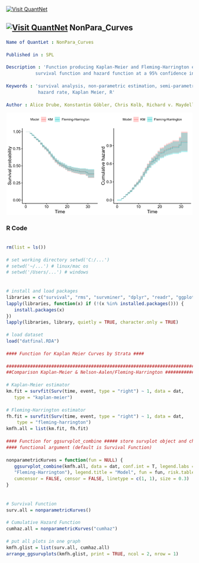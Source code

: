 [<img src="https://github.com/QuantLet/Styleguide-and-FAQ/blob/master/pictures/banner.png" width="888" alt="Visit QuantNet">](http://quantlet.de/)

## [<img src="https://github.com/QuantLet/Styleguide-and-FAQ/blob/master/pictures/qloqo.png" alt="Visit QuantNet">](http://quantlet.de/) **NonPara_Curves**
```yaml
Name of QuantLet : NonPara_Curves

Published in : SPL

Description : 'Function producing Kaplan-Meier and Fleming-Harrington estimators for 
	       survival function and hazard function at a 95% confidence interval.'
	      
Keywords : 'survival analysis, non-parametric estimation, semi-parametric estimation, 
            hazard rate, Kaplan Meier, R'

Author : Alice Drube, Konstantin Göbler, Chris Kolb, Richard v. Maydell

```

![Picture1](ComparisonKM_FH.png)

### R Code

```R

rm(list = ls())

# set working directory setwd('C:/...') 
# setwd('~/...') # linux/mac os
# setwd('/Users/...') # windows


# install and load packages
libraries = c("survival", "rms", "survminer", "dplyr", "readr", "ggplot2")
lapply(libraries, function(x) if (!(x %in% installed.packages())) {
   install.packages(x)
})
lapply(libraries, library, quietly = TRUE, character.only = TRUE)

# load dataset
load("datfinal.RDA")

#### Function for Kaplan Meier Curves by Strata ####

###############################################################################
##Comparison Kaplan-Meier & Nelson-Aalen/Fleming-Harrington ###################

# Kaplan-Meier estimator
km.fit = survfit(Surv(time, event, type = "right") ~ 1, data = dat, 
   type = "kaplan-meier")

# Fleming-Harrington estimator
fh.fit = survfit(Surv(time, event, type = "right") ~ 1, data = dat,
    type = "fleming-harrington")
kmfh.all = list(km.fit, fh.fit)

#### Function for ggsurvplot_combine ##### store survplot object and choose
#### functional argument (default is Survival Function)

nonparametricKurves = function(fun = NULL) {
   ggsurvplot_combine(kmfh.all, data = dat, conf.int = T, legend.labs = c("KM", 
   "Fleming-Harrington"), legend.title = "Model", fun = fun, risk.table = F, 
   cumcensor = FALSE, censor = FALSE, linetype = c(1, 1), size = 0.3)
}


# Survival Function
surv.all = nonparametricKurves()

# Cumulative Hazard Function
cumhaz.all = nonparametricKurves("cumhaz")

# put all plots in one graph
kmfh.glist = list(surv.all, cumhaz.all)
arrange_ggsurvplots(kmfh.glist, print = TRUE, ncol = 2, nrow = 1)

```
